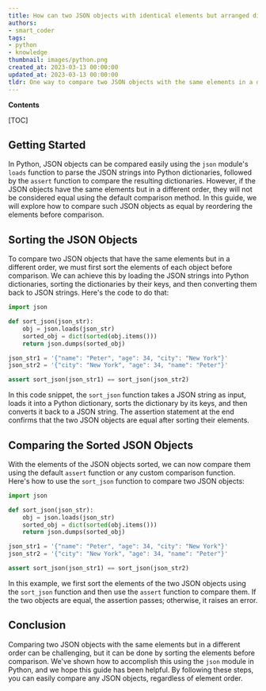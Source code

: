 ```yaml
---
title: How can two JSON objects with identical elements but arranged differently be compared and considered equal?
authors:
- smart_coder
tags:
- python
- knowledge
thumbnail: images/python.png
created_at: 2023-03-13 00:00:00
updated_at: 2023-03-13 00:00:00
tldr: One way to compare two JSON objects with the same elements in a different order equal in Python is to convert them into sets and compare them.
---
```


**Contents**

[TOC]

## Getting Started

In Python, JSON objects can be compared easily using the `json` module's `loads` function to parse the JSON strings into Python dictionaries, followed by the `assert` function to compare the resulting dictionaries. However, if the JSON objects have the same elements but in a different order, they will not be considered equal using the default comparison method. In this guide, we will explore how to compare such JSON objects as equal by reordering the elements before comparison.


## Sorting the JSON Objects

To compare two JSON objects that have the same elements but in a different order, we must first sort the elements of each object before comparison. We can achieve this by loading the JSON strings into Python dictionaries, sorting the dictionaries by their keys, and then converting them back to JSON strings. Here's the code to do that:

```python
import json

def sort_json(json_str):
    obj = json.loads(json_str)
    sorted_obj = dict(sorted(obj.items()))
    return json.dumps(sorted_obj)

json_str1 = '{"name": "Peter", "age": 34, "city": "New York"}'
json_str2 = '{"city": "New York", "age": 34, "name": "Peter"}'

assert sort_json(json_str1) == sort_json(json_str2)
```

In this code snippet, the `sort_json` function takes a JSON string as input, loads it into a Python dictionary, sorts the dictionary by its keys, and then converts it back to a JSON string. The assertion statement at the end confirms that the two JSON objects are equal after sorting their elements.


## Comparing the Sorted JSON Objects

With the elements of the JSON objects sorted, we can now compare them using the default `assert` function or any custom comparison function. Here's how to use the `sort_json` function to compare two JSON objects:

```python
import json

def sort_json(json_str):
    obj = json.loads(json_str)
    sorted_obj = dict(sorted(obj.items()))
    return json.dumps(sorted_obj)

json_str1 = '{"name": "Peter", "age": 34, "city": "New York"}'
json_str2 = '{"city": "New York", "age": 34, "name": "Peter"}'

assert sort_json(json_str1) == sort_json(json_str2)
```

In this example, we first sort the elements of the two JSON objects using the `sort_json` function and then use the `assert` function to compare them. If the two objects are equal, the assertion passes; otherwise, it raises an error.


## Conclusion

Comparing two JSON objects with the same elements but in a different order can be challenging, but it can be done by sorting the elements before comparison. We've shown how to accomplish this using the `json` module in Python, and we hope this guide has been helpful. By following these steps, you can easily compare any JSON objects, regardless of element order.
